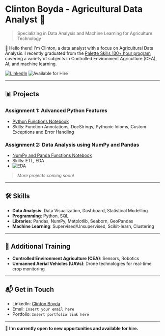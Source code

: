 # Clinton Boyda - Agricultural Data Analyst 🌾
> Specializing in Data Analysis and Machine Learning for Agriculture Technology

👋 Hello there! I'm Clinton, a data analyst with a focus on Agricultural Data Analysis. I recently graduated from the [Palette Skills 130+ hour program](https://paletteskills.org/agtech) covering a variety of subjects in Controlled Environment Agriculture (CEA), AI, and machine learning.

[![LinkedIn](https://img.shields.io/badge/-LinkedIn-blue?style=flat-square&logo=LinkedIn&logoColor=white&link=https://www.linkedin.com/in/clintonboyda/)](https://www.linkedin.com/in/clintonboyda/)
![Available for Hire](https://img.shields.io/badge/-Available%20for%20Hire-green?style=flat-square)

---

## 📊 Projects

### Assignment 1: Advanced Python Features
- [Python Functions Notebook](https://github.com/cboyda/Palette_Cohort_4/blob/main/Assignments/Assignment_1%262.ipynb)
- Skills: Function Annotations, DocStrings, Pythonic Idioms, Custom Exceptions and Error Handling

### Assignment 2: Data Analysis using NumPy and Pandas
- [NumPy and Panda Functions Notebook](https://github.com/cboyda/Palette_Cohort_4/blob/main/Assignments/Assinment_3%264.ipynb)
- Skills: ETL, EDA
- ![EDA](https://raw.githubusercontent.com/cboyda/Palette_Cohort_4/main/Trainings/assignment_EDA.png)

> _More projects coming soon!_

---

## 🛠️ Skills

- **Data Analysis**: Data Visualization, Dashboard, Statistical Modelling
- **Programming**: Python, SQL
- **Libraries**: Pandas, NumPy, Matplotlib, Seaborn, GeoPandas
- **Machine Learning**: Supervised/Unsupervised, Scikit-learn, Clustering

---

## 🚀 Additional Training

- **Controlled Environment Agriculture (CEA)**: Sensors, Robotics
- **Unmanned Aerial Vehicles (UAVs)**: Drone technologies for real-time crop monitoring

---

## 📬 Get in Touch
- LinkedIn: [Clinton Boyda](https://www.linkedin.com/in/clintonboyda/)
- Email: `Insert your email here`
- Portfolio: `Insert portfolio link here`

---

🌱 **I'm currently open to new opportunities and available for hire.**



